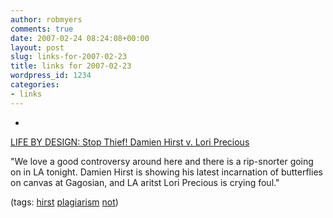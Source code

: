 ```yaml
---
author: robmyers
comments: true
date: 2007-02-24 08:24:08+00:00
layout: post
slug: links-for-2007-02-23
title: links for 2007-02-23
wordpress_id: 1234
categories:
- links
---
```


  

  *   


[LIFE BY DESIGN: Stop Thief! Damien Hirst v. Lori Precious](http://bigfigdesign.typepad.com/life_by_design/2007/02/damien_hirst_v_.html)

  


"We love a good controversy around here and there is a rip-snorter going on in LA tonight. Damien Hirst is showing his latest incarnation of butterflies on canvas at Gagosian, and LA aritst Lori Precious is crying foul."

  


(tags: [hirst](http://del.icio.us/robmyers/hirst) [plagiarism](http://del.icio.us/robmyers/plagiarism) [not](http://del.icio.us/robmyers/not))

  

  
  


